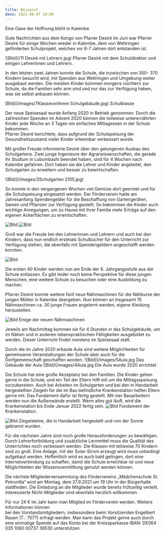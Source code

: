 ```yaml
---
title: Beispiel
date: 2021-08-07 10:00
---
```

Eine Oase der Hoffnung blüht in Kalembe

Gute Nachrichten aus dem  Kongo von Pfarrer Desiré
Im Juni war Pfarrer Desiré für einige Wochen wieder in Kalembe, dem von Wettringen geförderten Schulprojekt, welches vor 6-7 Jahren dort entstanden ist.

![Bild](/11 Desiré mit Lehrern.jpg)
Pfarrer Desiré mit dem Schuldirektor und einigen Lehrerinnen und Lehrern.

<!-- more -->

In den letzten zwei Jahren konnte die Schule, die inzwischen von 350- 370 Kindern besucht wird, mit Spenden aus Wettringen und Umgebung  weiter ausgebaut werden. 
Die meisten Kinder kommen morgens nüchtern zur Schule, da die Familien sehr arm sind und nur das zur Verfügung haben, was sie selbst anbauen können.

[Bild](/images/7Klassevorihrem Schulgebäude.jpg)
Schulklasse

Der neue Speisesaal wurde Anfang 2020 in Betrieb genommen. Durch die zahlreichen Spenden im Advent 2020 können die teilweise unterernährten Kinder jede Woche an 
3 Tagen ein einfaches Mittagessen in der Schule bekommen.  
Pfarrer Desiré berichtete, dass aufgrund der Schulspeisung der Gesundheitszustand vieler Kinder erkennbar verbessert wurde. 

Mit großer Freude informierte Desirè über den gelungenen Ausbau des Schulgartens. 
Zwei junge Ingenieure der Agrarwissenschaften, die gerade ihr Studium in Lubumbashi beendet haben, sind für 4 Wochen nach Kalembe gefahren.
Dort haben sie die Lehrer und Kinder angeleitet, den Schulgarten zu erweitern und  besser zu bewirtschaften.

![Bild](/images/3Schulgarten 2105.jpg)

So konnte in den vergangenen Wochen viel Gemüse dort geerntet und für die Schulspeisung eingesetzt werden. 
Der Förderverein hatte am Jahresanfang Spendengelder für die Beschaffung von Gartengeräten, Samen und Pflanzen zur Verfügung gestellt. 
So bekommen die Kinder auch wichtige Anregungen, um zu Hause mit ihrer Familie mehr Erträge auf den eigenen Ackerflächen zu erwirtschaften.

![Bild](/images/2Schulgarten2105.jpg)
![Bild](/images/1Schulgarten2105.jpg)

Groß war die Freude bei den Lehrerinnen und Lehrern und auch bei den Kindern, dass nun endlich erstmals Schulbücher für den Unterricht zur Verfügung stehen,
die ebenfalls mit Spendengeldern  angeschafft werden konnten. 

![Bild](/images/12KinderlernenmdenneuenSchulbüchern.jpg)

Die ersten 40 Kinder werden nun am Ende der 6. Jahrgangsstufe aus der Schule entlassen. 
Es gibt leider noch keine Perspektive für diese jungen Menschen, eine weitere Schule zu besuchen oder eine Ausbildung zu machen. 

Pfarrer Desiré konnte weitere fünf neue Nähmaschinen für die Nähkurse der jungen Mütter in Kalembe übergeben. 
Nun können an insgesamt 15 Nähmaschinen ca. 30 junge Frauen angelernt werden, eigene Kleidung herzustellen.

![Bild](/images/9EinigederneuenNähmaschienen.jpg)
Einige der neuen Nähmaschinen

Jeweils am Nachmittag kommen sie für 4 Stunden in das Schulgebäude, um im Nähen und in anderen lebenspraktischen Fähigkeiten ausgebildet zu werden. 
Dieser Unterricht findet meistens im Speisesaal statt.

Durch die im Jahre 2020 erbaute Aula sind weitere Möglichkeiten für gemeinsame Veranstaltungen der Schule aber auch für die Dorfgemeinschaft geschaffen worden. 
![Bild](/images/5Aula.jpg
Das Gebäude der Aula
![Bild](/images/4Aula.jpg
Die Aula wurde 2020 errichtet.

Die Schule hat eine große Akzeptanz bei den Familien. Die Kinder gehen gerne in die Schule, und ein Teil der Eltern hilft mit um die Mittagsspeisung vorzubereiten. 
Auch bei Arbeiten im Schulgarten und bei den in Handarbeit hergestellten Ziegeln für die im Bau befindliche Krankenstation helfen Eltern gerne mit.
Das Fundament dafür ist fertig gestellt. Mit vier Bauarbeitern werden nun die Außenwände erstellt. Wenn alles gut läuft, wird die Krankenstation bis Ende Januar 2022 fertig sein.
![Bild](/images/6FundamentfürdieKrankenstation.jpg)
Fundament der Krankenstation.

![Bild](/images/10InHandarbeitfertiggestellteZiegel.jpg)
Ziegelsteine, die in Handarbeit hergestellt und von der Sonne gebrannt wurden.

Für die nächsten Jahre sind noch große Herausforderungen zu bewältigen. Durch Lehrerfortbildung und zusätzliche Lernmittel muss die Qualität des Unterrichtes noch verbessert werden. 
Die Klassen mit teilweise 70 Kindern sind zu groß. Eine Anlage, mit der Solar-Strom erzeugt wird muss unbedingt aufgebaut werden. 
Hoffentlich wird es auch bald gelingen, dort eine Internetverbindung zu schaffen, damit die Schule erreichbar ist und neue Möglichkeiten der Wissensvermittlung genutzt werden können.

Die nächste Mitgliederversammlung des Fördervereins „Mädchenschule St. Petronilla“ wird am Montag, dem 27.9.2021 um 19 Uhr in der Bürgerhalle stattfinden. 
Die Einladung an die Mitglieder wurde bereits frühzeitig verteilt. Interessierte Nicht-Mitglieder sind ebenfalls herzlich willkommen. 

Für nur 24 € im Jahr kann man Mitglied im Förderverein werden. Weitere Informationen können  
bei den Vorstandsmitgliedern, insbesondere beim Vorsitzenden Engelbert Rauen (T.: 7077) erfragt werden.
Man kann das Projekt gerne auch durch eine einmalige Spende auf das Konto bei der Kreissparkasse IBAN: DE064 035 1060 00737 36530 unterstützen.






